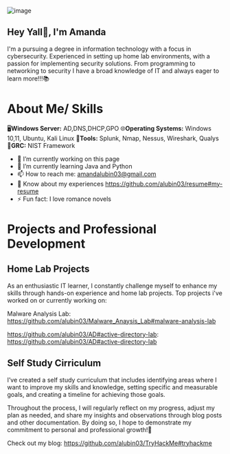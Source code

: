 ![image](https://github.com/alubin03/portfolio/assets/141780397/5363687e-962b-45dd-b108-54accbfd81c3)


## Hey Yall👋, I'm Amanda

I'm a pursuing a degree in information technology with a focus in cybersecurity. Experienced in setting up home lab environments, with a passion for implementing security solutions. From programming to networking to security I have a broad knowledge of IT and always eager to learn more!!!📚

# About Me/ Skills
🖥️**Windows Server:** AD,DNS,DHCP,GPO
🌐**Operating Systems:** Windows 10,11, Ubuntu, Kali Linux
🔨**Tools:** Splunk, Nmap, Nessus, Wireshark, Qualys
📃**GRC:** NIST Framework

- 🔭 I’m currently working on this page 
- 🌱 I’m currently learning Java and Python 
- 📫 How to reach me: amandalubin03@gmail.com
- 📄 Know about my experiences https://github.com/alubin03/resume#my-resume
- ⚡ Fun fact: I love romance novels 


# Projects and Professional Development

## Home Lab Projects

As an enthusiastic IT learner, I constantly challenge myself to enhance my skills through hands-on experience and home lab projects. 
Top projects i've worked on or currently working on: 

 Malware Analysis Lab: https://github.com/alubin03/Malware_Anaysis_Lab#malware-analysis-lab

 https://github.com/alubin03/AD#active-directory-lab: https://github.com/alubin03/AD#active-directory-lab

## Self Study Cirriculum 

I’ve created a self study curriculum that includes identifying areas where I want to improve my skills and knowledge, setting specific and measurable goals, and creating a timeline for achieving those goals.

Throughout the process, I will regularly reflect on my progress, adjust my plan as needed, and share my insights and observations through blog posts and other documentation. By doing so, I hope to demonstrate my commitment to personal and professional growth!🌱


Check out my blog: https://github.com/alubin03/TryHackMe#tryhackme

